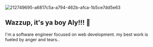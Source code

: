 ![212749695-a6817c5a-a794-462b-afca-1b5ce7dd5e63](https://github.com/AlySFahmy/AlySFahmy/assets/25463701/4bf34f0c-6b21-49e7-b373-d0b15580aaf9)

## Wazzup, it's ya boy Aly!!! 👋

I'm a software engineer focused on web development.
my best work is fueled by anger and tears..
